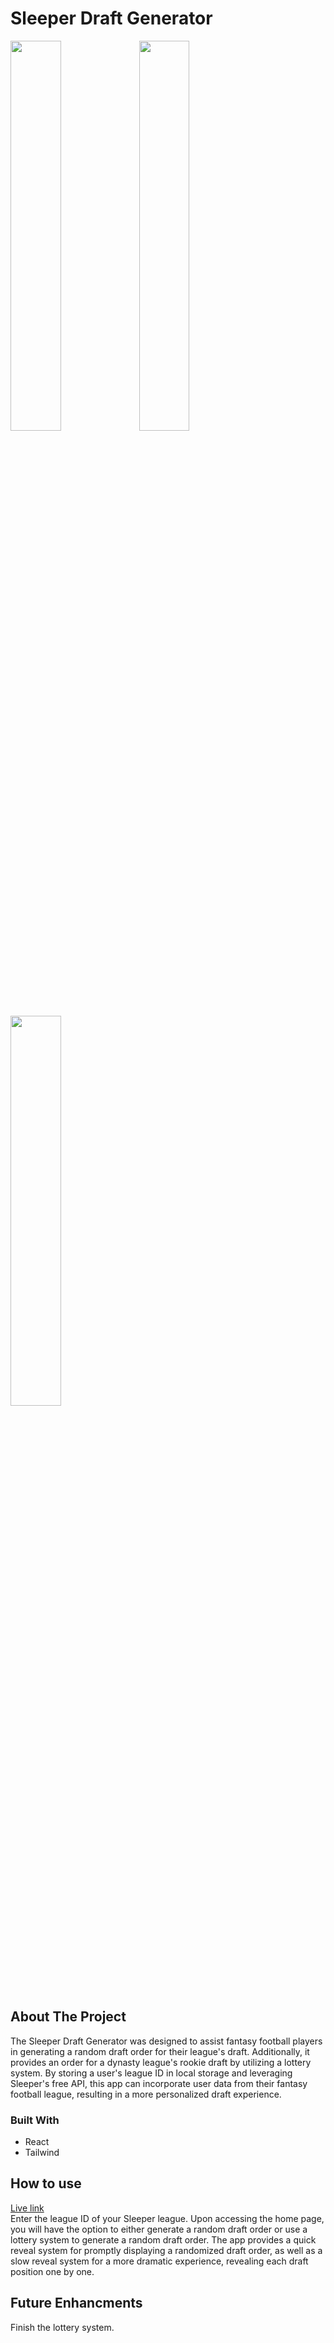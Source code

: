 # Sleeper Draft Generator

<div>
  <img src="https://i.imgur.com/fhtSQQf.png" width="40%" height="40%" >          
  <img src="https://i.imgur.com/5CyiAKV.png" width="40%" height="40%" >
  <img src="https://i.imgur.com/Dw0O9Vy.png" width="40%" height="40%" >
<div/>

## About The Project
The Sleeper Draft Generator was designed to assist fantasy football players in generating a random draft order for their league's draft. Additionally, it provides an order for a dynasty league's rookie draft by utilizing a lottery system. By storing a user's league ID in local storage and leveraging Sleeper's free API, this app can incorporate user data from their fantasy football league, resulting in a more personalized draft experience.
  
### Built With
  * React
  * Tailwind
  
## How to use
  <a href='https://www.sleeperdraftgenerator.com/'>Live link<a/>
    <br/>
Enter the league ID of your Sleeper league. Upon accessing the home page, you will have the option to either generate a random draft order or use a lottery system to generate a random draft order. The app provides a quick reveal system for promptly displaying a randomized draft order, as well as a slow reveal system for a more dramatic experience, revealing each draft position one by one.

## Future Enhancments
Finish the lottery system.
 
